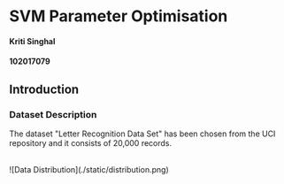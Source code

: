 # SVM Parameter Optimisation

#### Kriti Singhal

#### 102017079

## Introduction

### Dataset Description

The dataset "Letter Recognition Data Set" has been chosen from the UCI repository and it consists of 20,000 records.

<br>
![Data Distribution](./static/distribution.png)
<br>
